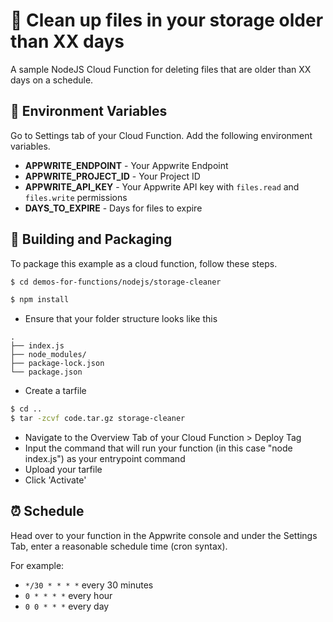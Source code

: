 # 🚮 Clean up files in your storage older than XX days

A sample NodeJS Cloud Function for deleting files that are older than XX days on a schedule.

## 📝 Environment Variables

Go to Settings tab of your Cloud Function. Add the following environment variables.

- **APPWRITE_ENDPOINT** - Your Appwrite Endpoint
- **APPWRITE_PROJECT_ID** - Your Project ID
- **APPWRITE_API_KEY** - Your Appwrite API key with `files.read` and `files.write` permissions
- **DAYS_TO_EXPIRE** - Days for files to expire

## 🚀 Building and Packaging

To package this example as a cloud function, follow these steps.

```bash
$ cd demos-for-functions/nodejs/storage-cleaner

$ npm install
```

- Ensure that your folder structure looks like this

```
.
├── index.js
├── node_modules/
├── package-lock.json
└── package.json
```

- Create a tarfile

```bash
$ cd ..
$ tar -zcvf code.tar.gz storage-cleaner
```

- Navigate to the Overview Tab of your Cloud Function > Deploy Tag
- Input the command that will run your function (in this case "node index.js") as your entrypoint command
- Upload your tarfile
- Click 'Activate'

## ⏰ Schedule

Head over to your function in the Appwrite console and under the Settings Tab, enter a reasonable schedule time (cron syntax).

For example:

- `*/30 * * * *` every 30 minutes
- `0 * * * *` every hour
- `0 0 * * *` every day
